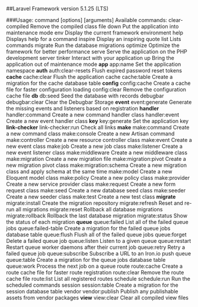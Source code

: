 ##Laravel Framework version 5.1.25 (LTS)

###Usage:
  command [options] [arguments]
Available commands:
  clear-compiled         Remove the compiled class file
  down                   Put the application into maintenance mode
  env                    Display the current framework environment
  help                   Displays help for a command
  inspire                Display an inspiring quote
  list                   Lists commands
  migrate                Run the database migrations
  optimize               Optimize the framework for better performance
  serve                  Serve the application on the PHP development server
  tinker                 Interact with your application
  up                     Bring the application out of maintenance mode
 __app__
  app:name               Set the application namespace
 __auth__
  auth:clear-resets      Flush expired password reset tokens
 __cache__
  cache:clear            Flush the application cache
  cache:table            Create a migration for the cache database table
 __config__
  config:cache           Create a cache file for faster configuration loading
  config:clear           Remove the configuration cache file
 __db__
  db:seed                Seed the database with records
 debugbar
  debugbar:clear         Clear the Debugbar Storage
 __event__
  event:generate         Generate the missing events and listeners based on registration
 __handler__
  handler:command        Create a new command handler class
  handler:event          Create a new event handler class
 __key__
  key:generate           Set the application key
 __link-checker__
  link-checker:run       Check all links
 __make__
  make:command           Create a new command class
  make:console           Create a new Artisan command
  make:controller        Create a new resource controller class
  make:event             Create a new event class
  make:job               Create a new job class
  make:listener          Create a new event listener class
  make:middleware        Create a new middleware class
  make:migration         Create a new migration file
  make:migration:pivot   Create a new migration pivot class
  make:migration:schema  Create a new migration class and apply schema at the same time
  make:model             Create a new Eloquent model class
  make:policy            Create a new policy class
  make:provider          Create a new service provider class
  make:request           Create a new form request class
  make:seed              Create a new database seed class
  make:seeder            Create a new seeder class
  make:test              Create a new test class
__migrate__
  migrate:install        Create the migration repository
  migrate:refresh        Reset and re-run all migrations
  migrate:reset          Rollback all database migrations
  migrate:rollback       Rollback the last database migration
  migrate:status         Show the status of each migration
 __queue__
  queue:failed           List all of the failed queue jobs
  queue:failed-table     Create a migration for the failed queue jobs database table
  queue:flush            Flush all of the failed queue jobs
  queue:forget           Delete a failed queue job
  queue:listen           Listen to a given queue
  queue:restart          Restart queue worker daemons after their current job
  queue:retry            Retry a failed queue job
  queue:subscribe        Subscribe a URL to an Iron.io push queue
  queue:table            Create a migration for the queue jobs database table
  queue:work             Process the next job on a queue route
  route:cache            Create a route cache file for faster route registration
  route:clear            Remove the route cache file
  route:list             List all registered routes schedule
  schedule:run           Run the scheduled commands session
  session:table          Create a migration for the session database table vendor
  vendor:publish         Publish any publishable assets from vendor packages
__view__
  view:clear             Clear all compiled view files

